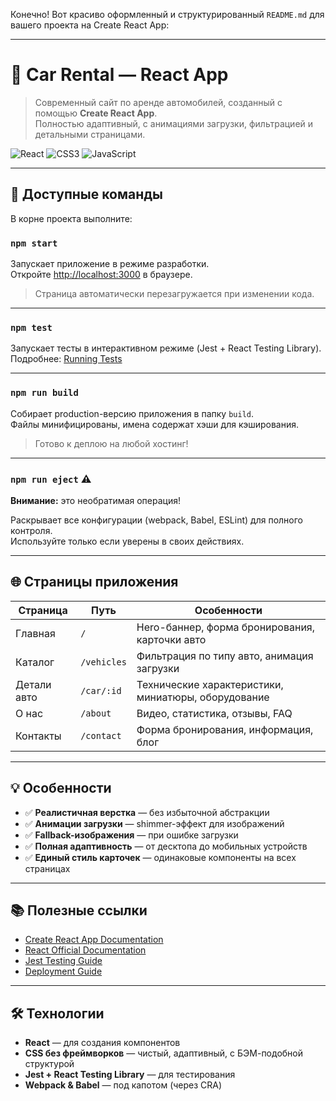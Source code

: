 Конечно! Вот красиво оформленный и структурированный `README.md` для вашего проекта на Create React App:

---

# 🚗 Car Rental — React App

> Современный сайт по аренде автомобилей, созданный с помощью **Create React App**.  
> Полностью адаптивный, с анимациями загрузки, фильтрацией и детальными страницами.

![React](https://img.shields.io/badge/React-61DAFB?style=for-the-badge&logo=react&logoColor=black)
![CSS3](https://img.shields.io/badge/CSS3-264DE4?style=for-the-badge&logo=css3&logoColor=white)
![JavaScript](https://img.shields.io/badge/JavaScript-F7DF1E?style=for-the-badge&logo=javascript&logoColor=black)

---

## 🚀 Доступные команды

В корне проекта выполните:

### `npm start`
Запускает приложение в режиме разработки.  
Откройте [http://localhost:3000](http://localhost:3000) в браузере.

> Страница автоматически перезагружается при изменении кода.

---

### `npm test`
Запускает тесты в интерактивном режиме (Jest + React Testing Library).  
Подробнее: [Running Tests](https://facebook.github.io/create-react-app/docs/running-tests)

---

### `npm run build`
Собирает production-версию приложения в папку `build`.  
Файлы минифицированы, имена содержат хэши для кэширования.

> Готово к деплою на любой хостинг!

---

### `npm run eject` ⚠️
**Внимание:** это необратимая операция!

Раскрывает все конфигурации (webpack, Babel, ESLint) для полного контроля.  
Используйте только если уверены в своих действиях.

---

## 🌐 Страницы приложения

| Страница        | Путь           | Особенности |
|------------------|----------------|-------------|
| Главная          | `/`            | Hero-баннер, форма бронирования, карточки авто |
| Каталог          | `/vehicles`    | Фильтрация по типу авто, анимация загрузки |
| Детали авто      | `/car/:id`     | Технические характеристики, миниатюры, оборудование |
| О нас            | `/about`       | Видео, статистика, отзывы, FAQ |
| Контакты         | `/contact`     | Форма бронирования, информация, блог |

---

## 💡 Особенности

- ✅ **Реалистичная верстка** — без избыточной абстракции
- ✅ **Анимации загрузки** — shimmer-эффект для изображений
- ✅ **Fallback-изображения** — при ошибке загрузки
- ✅ **Полная адаптивность** — от десктопа до мобильных устройств
- ✅ **Единый стиль карточек** — одинаковые компоненты на всех страницах

---

## 📚 Полезные ссылки

- [Create React App Documentation](https://facebook.github.io/create-react-app/docs/getting-started)
- [React Official Documentation](https://reactjs.org/)
- [Jest Testing Guide](https://facebook.github.io/create-react-app/docs/running-tests)
- [Deployment Guide](https://facebook.github.io/create-react-app/docs/deployment)

---

## 🛠️ Технологии

- **React** — для создания компонентов
- **CSS без фреймворков** — чистый, адаптивный, с БЭМ-подобной структурой
- **Jest + React Testing Library** — для тестирования
- **Webpack & Babel** — под капотом (через CRA)


